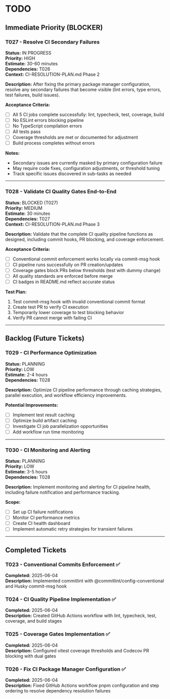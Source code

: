 # TODO

## Immediate Priority (BLOCKER)


### T027 - Resolve CI Secondary Failures
**Status:** IN PROGRESS  
**Priority:** HIGH  
**Estimate:** 30-60 minutes  
**Dependencies:** T026  
**Context:** CI-RESOLUTION-PLAN.md Phase 2  

**Description:**
After fixing the primary package manager configuration, resolve any secondary failures that become visible (lint errors, type errors, test failures, build issues).

**Acceptance Criteria:**
- [ ] All 5 CI jobs complete successfully: lint, typecheck, test, coverage, build
- [ ] No ESLint errors blocking pipeline
- [ ] No TypeScript compilation errors
- [ ] All tests pass
- [ ] Coverage thresholds are met or documented for adjustment
- [ ] Build process completes without errors

**Notes:**
- Secondary issues are currently masked by primary configuration failure
- May require code fixes, configuration adjustments, or threshold tuning
- Track specific issues discovered in sub-tasks as needed

---

### T028 - Validate CI Quality Gates End-to-End
**Status:** BLOCKED (T027)  
**Priority:** MEDIUM  
**Estimate:** 30 minutes  
**Dependencies:** T027  
**Context:** CI-RESOLUTION-PLAN.md Phase 3  

**Description:**
Validate that the complete CI quality pipeline functions as designed, including commit hooks, PR blocking, and coverage enforcement.

**Acceptance Criteria:**
- [ ] Conventional commit enforcement works locally via commit-msg hook
- [ ] CI pipeline runs successfully on PR creation/updates
- [ ] Coverage gates block PRs below thresholds (test with dummy change)
- [ ] All quality standards are enforced before merge
- [ ] CI badges in README.md reflect accurate status

**Test Plan:**
1. Test commit-msg hook with invalid conventional commit format
2. Create test PR to verify CI execution
3. Temporarily lower coverage to test blocking behavior
4. Verify PR cannot merge with failing CI

---

## Backlog (Future Tickets)

### T029 - CI Performance Optimization
**Status:** PLANNING  
**Priority:** LOW  
**Estimate:** 2-4 hours  
**Dependencies:** T028  

**Description:**
Optimize CI pipeline performance through caching strategies, parallel execution, and workflow efficiency improvements.

**Potential Improvements:**
- [ ] Implement test result caching
- [ ] Optimize build artifact caching
- [ ] Investigate CI job parallelization opportunities
- [ ] Add workflow run time monitoring

---

### T030 - CI Monitoring and Alerting
**Status:** PLANNING  
**Priority:** LOW  
**Estimate:** 3-5 hours  
**Dependencies:** T028  

**Description:**
Implement monitoring and alerting for CI pipeline health, including failure notification and performance tracking.

**Scope:**
- [ ] Set up CI failure notifications
- [ ] Monitor CI performance metrics
- [ ] Create CI health dashboard
- [ ] Implement automatic retry strategies for transient failures

---

## Completed Tickets

### T023 - Conventional Commits Enforcement ✅
**Completed:** 2025-06-04  
**Description:** Implemented commitlint with @commitlint/config-conventional and Husky commit-msg hook

### T024 - CI Quality Pipeline Implementation ✅  
**Completed:** 2025-06-04  
**Description:** Created GitHub Actions workflow with lint, typecheck, test, coverage, and build stages

### T025 - Coverage Gates Implementation ✅
**Completed:** 2025-06-04  
**Description:** Configured vitest coverage thresholds and Codecov PR blocking with dual gates

### T026 - Fix CI Package Manager Configuration ✅
**Completed:** 2025-06-04  
**Description:** Fixed GitHub Actions workflow pnpm configuration and step ordering to resolve dependency resolution failures